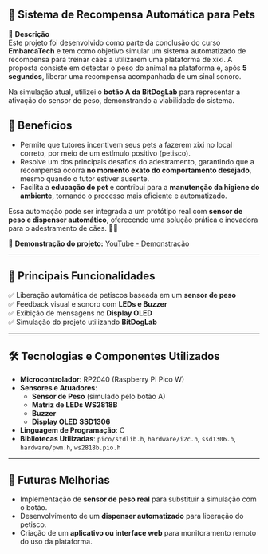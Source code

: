## 🐶 Sistema de Recompensa Automática para Pets  

🚀 **Descrição**  
Este projeto foi desenvolvido como parte da conclusão do curso **EmbarcaTech** e tem como objetivo simular um sistema automatizado de recompensa para treinar cães a utilizarem uma plataforma de xixi. A proposta consiste em detectar o peso do animal na plataforma e, após **5 segundos**, liberar uma recompensa acompanhada de um sinal sonoro.  

Na simulação atual, utilizei o **botão A da BitDogLab** para representar a ativação do sensor de peso, demonstrando a viabilidade do sistema.  

## 🔹 Benefícios
- Permite que tutores incentivem seus pets a fazerem xixi no local correto, por meio de um estímulo positivo (petisco).  
- Resolve um dos principais desafios do adestramento, garantindo que a recompensa ocorra **no momento exato do comportamento desejado**, mesmo quando o tutor estiver ausente.  
- Facilita a **educação do pet** e contribui para a **manutenção da higiene do ambiente**, tornando o processo mais eficiente e automatizado.  

Essa automação pode ser integrada a um protótipo real com **sensor de peso e dispenser automático**, oferecendo uma solução prática e inovadora para o adestramento de cães. 🐶🎯  


🔗 **Demonstração do projeto:** [YouTube - Demonstração](https://www.youtube.com/shorts/W83RpyJlnjA)  

---

## 📌 **Principais Funcionalidades**  
✅ Liberação automática de petiscos baseada em um **sensor de peso**  
✅ Feedback visual e sonoro com **LEDs e Buzzer**  
✅ Exibição de mensagens no **Display OLED**  
✅ Simulação do projeto utilizando **BitDogLab**  

---

## 🛠️ **Tecnologias e Componentes Utilizados**  
- **Microcontrolador**: RP2040 (Raspberry Pi Pico W)  
- **Sensores e Atuadores**:  
  - **Sensor de Peso** (simulado pelo botão A)  
  - **Matriz de LEDs WS2818B**  
  - **Buzzer**  
  - **Display OLED SSD1306**  
- **Linguagem de Programação**: C  
- **Bibliotecas Utilizadas**: `pico/stdlib.h`, `hardware/i2c.h`, `ssd1306.h`, `hardware/pwm.h`, `ws2818b.pio.h`  

---

## 📌 Futuras Melhorias  
- Implementação de **sensor de peso real** para substituir a simulação com o botão.  
- Desenvolvimento de um **dispenser automatizado** para liberação do petisco.  
- Criação de um **aplicativo ou interface web** para monitoramento remoto do uso da plataforma.  

